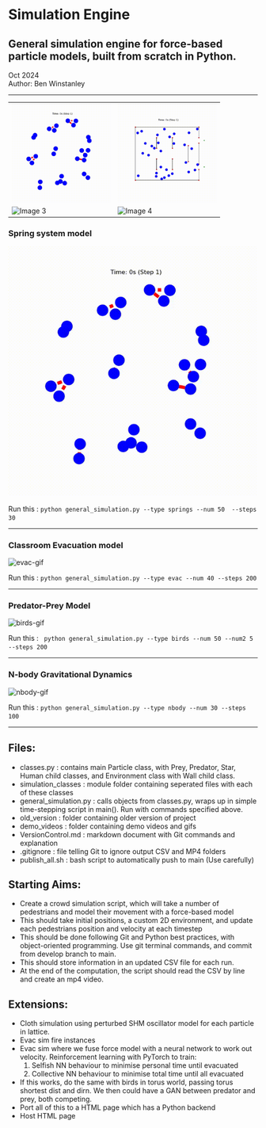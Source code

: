 # Simulation Engine
## General simulation engine for force-based particle models, built from scratch in Python.
Oct 2024 \
Author: Ben Winstanley

----

<table>
  <tr>
    <td><img src="https://github.com/benw000/Simulation-Engine/blob/main/demo_videos/springs_demo.gif" alt="Image 1" width="200"/></td>
    <td><img src="https://github.com/benw000/Simulation-Engine/blob/main/demo_videos/evac_no_graph_demo.gif" alt="Image 2" width="200"/></td>
  </tr>
  <tr>
    <td><img src="https://github.com/benw000/Crowd-Simulation/blob/main/demo_videos/birds_demo.gif" alt="Image 3" width="200"/></td>
    <td><img src="https://github.com/benw000/Crowd-Simulation/blob/main/demo_videos/nbody_demo.gif" alt="Image 4" width="200"/></td>
  </tr>
</table>

### Spring system model

![springs-gif](https://github.com/benw000/Simulation-Engine/blob/main/demo_videos/springs_demo.gif)

Run this :  ``` python general_simulation.py --type springs --num 50  --steps 30 ```

---

### Classroom Evacuation model


![evac-gif](https://github.com/benw000/Crowd-Simulation/blob/main/demo_videos/evac_demo.gif)

Run this :  ``` python general_simulation.py --type evac --num 40 --steps 200 ```

---

### Predator-Prey Model

![birds-gif](https://github.com/benw000/Crowd-Simulation/blob/main/demo_videos/birds_demo.gif)

Run this :  ``` python general_simulation.py --type birds --num 50 --num2 5 --steps 200```

--- 

### N-body Gravitational Dynamics


![nbody-gif](https://github.com/benw000/Crowd-Simulation/blob/main/demo_videos/nbody_demo.gif)

Run this :  ``` python general_simulation.py --type nbody --num 30 --steps 100 ```

---






Files:
---

- classes.py : contains main Particle class, with Prey, Predator, Star, Human child classes, and Environment class with Wall child class.
- simulation_classes : module folder containing seperated files with each of these classes
- general_simulation.py : calls objects from classes.py, wraps up in simple time-stepping script in main(). Run with commands specified above.
- old_version : folder containing older version of project
- demo_videos : folder containing demo videos and gifs
- VersionControl.md : markdown document with Git commands and explanation
- .gitignore : file telling Git to ignore output CSV and MP4 folders
- publish_all.sh : bash script to automatically push to main (Use carefully)

Starting Aims:
----
- Create a crowd simulation script, which will take a number of pedestrians and model their movement with a force-based model
- This should take initial positions, a custom 2D environment, and update each pedestrians position and velocity at each timestep
- This should be done following Git and Python best practices, with object-oriented programming. Use git terminal commands, and commit from develop branch to main.
- This should store information in an updated CSV file for each run.
- At the end of the computation, the script should read the CSV by line and create an mp4 video.

Extensions:
-----
- Cloth simulation using perturbed SHM oscillator model for each particle in lattice.
- Evac sim fire instances
- Evac sim where we fuse force model with a neural network to work out velocity. Reinforcement learning with PyTorch to train:
    1. Selfish NN behaviour to minimise personal time until evacuated
    2. Collective NN behaviour to minimise total time until all evacuated
- If this works, do the same with birds in torus world, passing torus shortest dist and dirn. We then could have a GAN between predator and prey, both competing.
- Port all of this to a HTML page which has a Python backend
- Host HTML page 
